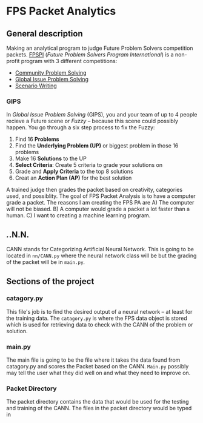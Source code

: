 # FPS Packet Analytics

## General description

Making an analytical program to judge Future Problem Solvers competition packets.
[FPSPI](https://www.fpspi.org) (*Future Problem Solvers Program International*) is a non-profit program with 3 different competitions:

* [Community Problem Solving](http://www.fpspi.org/cmps.html)
* [Global Issue Problem Solving](http://www.fpspi.org/gips.html)
* [Scenario Writing](http://www.fpspi.org/sw.html)

### GIPS
In *Global Issue Problem Solving* (GIPS), you and your team of up to 4 people recieve a Future scene or *Fuzzy* – because this scene could possibly happen. You go through a six step process to fix the Fuzzy:

1. Find 16 **Problems**
2. Find the **Underlying Problem (UP)** or biggest problem in those 16 problems
3. Make 16 **Solutions** to the UP
4. **Select Criteria**: Create 5 criteria to grade your solutions on
5. Grade and **Apply Criteria** to the top 8 solutions
6. Creat an **Action Plan (AP)** for the best solution

A trained judge then grades the packet based on creativity, categories used, and possiblity. The goal of FPS Packet Analysis is to have a computer grade a packet. The reasons I am creating the FPS PA are
A) The computer will not be biased.
B) A computer would grade a packet a lot faster than a human.
C) I want to creating a machine learning program.

## _._.N.N.
CANN stands for Categorizing Artificial Neural Network. This is going to be located in `nn/CANN.py` where the neural network class will be but the grading of the packet will be in `main.py`.


## Sections of the project
### catagory.py
This file's job is to find the desired output of a neural network – at least for the training data. The `catagory.py` is where the FPS data object is stored which is used for retrieving data to check with the CANN of the problem or solution.

### main.py
The main file is going to be the file where it takes the data found from catagory.py and scores the Packet based on the CANN. `Main.py` possibly may tell the user what they did well on and what they need to improve on.

### Packet Directory
The packet directory contains the data that would be used for the testing and training of the CANN. The files in the packet directory would be typed in
